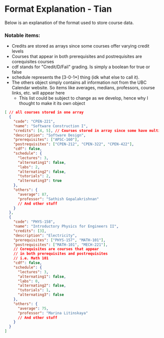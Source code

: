 # Format Explanation - Tian

Below is an explanation of the format used to store course data.

### Notable items:
- Credits are stored as arrays since some courses offer varying credit levels
- Courses that appear in both prerequisites and postrequisites are corequisites courses
- cdf stands for "Credit/D/Fail" grading. Is simply a boolean for true or false
- schedule represents the [3-0-1*] thing (idk what else to call it).
- The others object simply contains all information not from the UBC Calendar website. So items like averages, medians, professors, course links, etc. will appear here
  - This list could be subject to change as we develop, hence why I thought to make it its own object

``` JSON
[ // all courses stored in one array
  {
    "code": "CPEN-221",
    "name": "Software Construction I", 
    "credits": [4, 5], // Courses stored in array since some have multiple credit levels
    "description": "Software Design",
    "prerequisites": ["APSC-160"], 
    "postrequisites": ["CPEN-212", "CPEN-322", "CPEN-422"],
    "cdf": false,
    "schedule": {
      "lectures": 3,
      "alternating1": false,
      "labs": 2,
      "alternating2": false,
      "tutorials": 2,
      "alternating3": true
    },
    "others": {
      "average": 87,
      "professor": "Sathish Gopalakrishnan"
      // And other stuff
    }
  },
  {
    "code": "PHYS-158",
    "name": "Introductory Physics for Engineers II",
    "credits": [3],
    "description": "Electricity",
    "prerequisites": ["PHYS-157", "MATH-101"],
    "postrequisites": ["MATH-101", "MECH-221"], 
    // Corequisites are courses that appear
    // in both prerequisites and postrequisites
    // i.e. Math 101 
    "cdf": false,
    "schedule": {
      "lectures": 3,
      "alternating1": false,
      "labs": 0,
      "alternating2": false,
      "tutorials": 1,
      "alternating3": false
    },
    "others": {
      "average": 75,
      "professor": "Marina Litinskaya"
      // And other stuff
    }
  }
]

```
